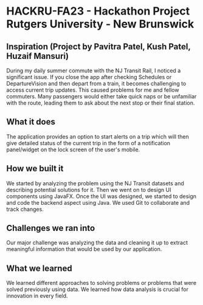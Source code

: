 # HACKRU-FA23 - Hackathon Project Rutgers University - New Brunswick
## Inspiration (Project by Pavitra Patel, Kush Patel, Huzaif Mansuri)
During my daily summer commute with the NJ Transit Rail, I noticed a significant issue. If you close the app after checking Schedules or DepartureVision and then depart from a train, it becomes challenging to access current trip updates. This caused problems for me and fellow commuters. Many passengers would either take quick naps or be unfamiliar with the route, leading them to ask about the next stop or their final station.

## What it does
The application provides an option to start alerts on a trip which will then give detailed status of the current trip in the form of a notification panel/widget on the lock screen of the user's mobile.

## How we built it
We started by analyzing the problem using the NJ Transit datasets and describing potential solutions for it. Then we went on to design UI components using JavaFX. Once the UI was designed, we started to design and code the backend aspect using Java. We used Git to collaborate and track changes.

## Challenges we ran into
Our major challenge was analyzing the data and cleaning it up to extract meaningful information that would be used by our application.

## What we learned
We learned different approaches to solving problems or problems that were solved previously using data. We learned how data analysis is crucial for innovation in every field.

